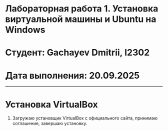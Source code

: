 # Лабораторная работа 1. Установка виртуальной машины и Ubuntu на Windows
# Студент: Gachayev Dmitrii, I2302
# Дата выполнения: 20.09.2025

---

# Установка VirtualBox
1. Загружаю установщик VirtualBox с официального сайта, принимаю соглашение, завершаю установку.
